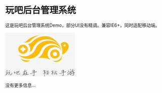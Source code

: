 # 玩吧后台管理系统

这是玩吧后台管理系统Demo，部分UI没有精调。兼容IE6+，同时适配移动端。

![logo](https://github.com/huangyunbo/wbmanage/raw/master/images/logo.png)

没有更多信息...
